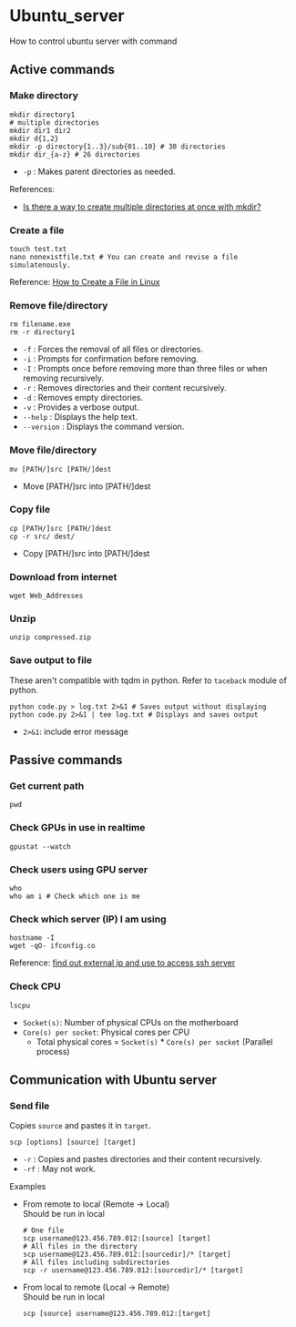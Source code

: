 # Ubuntu_server
How to control ubuntu server with command






## Active commands

### Make directory
```shell
mkdir directory1
# multiple directories
mkdir dir1 dir2
mkdir d{1,2}
mkdir -p directory{1..3}/sub{01..10} # 30 directories
mkdir dir_{a-z} # 26 directories
```
* `-p` : Makes parent directories as needed.

References:
* [Is there a way to create multiple directories at once with mkdir?](https://askubuntu.com/questions/731721/is-there-a-way-to-create-multiple-directories-at-once-with-mkdir)


### Create a file
```shell
touch test.txt
nano nonexistfile.txt # You can create and revise a file simulatenously.
```
Reference: [How to Create a File in Linux](https://phoenixnap.com/kb/how-to-create-a-file-in-linux)


### Remove file/directory
```shell
rm filename.exe
rm -r directory1
```
* `-f` : Forces the removal of all files or directories.
* `-i` : Prompts for confirmation before removing.
* `-I` : Prompts once before removing more than three files or when removing recursively.
* `-r` : Removes directories and their content recursively.
* `-d` : Removes empty directories.
* `-v` : Provides a verbose output.
* `--help` : Displays the help text.
* `--version` : Displays the command version.


### Move file/directory 
```shell
mv [PATH/]src [PATH/]dest
```
* Move [PATH/]src into [PATH/]dest


### Copy file
```shell
cp [PATH/]src [PATH/]dest
cp -r src/ dest/
```
* Copy [PATH/]src into [PATH/]dest


### Download from internet
```shell
wget Web_Addresses
```


### Unzip
```shell
unzip compressed.zip
```

### Save output to file
These aren't compatible with tqdm in python. Refer to `taceback` module of python.
```shell
python code.py > log.txt 2>&1 # Saves output without displaying
python code.py 2>&1 | tee log.txt # Displays and saves output
```
* `2>&1`: include error message








## Passive commands

### Get current path
```shell
pwd
```


### Check GPUs in use in realtime
```shell
gpustat --watch
```


### Check users using GPU server
```shell
who
who am i # Check which one is me
```


### Check which server (IP) I am using
```shell
hostname -I
wget -qO- ifconfig.co
```
Reference: [find out external ip and use to access ssh server](https://askubuntu.com/questions/1248598/find-out-external-ip-and-use-to-access-ssh-server)


### Check CPU
```shell
lscpu
```
* `Socket(s)`: Number of physical CPUs on the motherboard
* `Core(s) per socket`: Physical cores per CPU
  * Total physical cores = `Socket(s)` * `Core(s) per socket` (Parallel process)











## Communication with Ubuntu server

### Send file
Copies `source` and pastes it in `target`.
```shell
scp [options] [source] [target]
```
* `-r` : Copies and pastes directories and their content recursively.
* `-rf` : May not work.

Examples
* From remote to local (Remote -> Local)    
  Should be run in local
    ```shell
    # One file
    scp username@123.456.789.012:[source] [target]
    # All files in the directory
    scp username@123.456.789.012:[sourcedir]/* [target]
    # All files including subdirectories
    scp -r username@123.456.789.012:[sourcedir]/* [target]
    ```
* From local to remote (Local -> Remote)    
  Should be run in local
    ```shell
    scp [source] username@123.456.789.012:[target]
    ```
